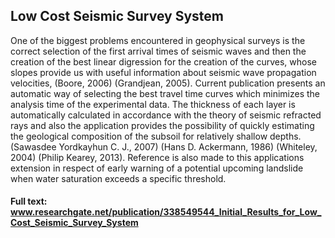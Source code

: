 ## Low Cost Seismic Survey System
One of the biggest problems encountered in geophysical surveys is the correct selection of the first arrival times of seismic waves and then the creation of the best linear digression for the creation of the curves, whose slopes provide us with useful information about seismic wave propagation velocities, (Boore, 2006) (Grandjean, 2005). Current publication presents an automatic way of selecting the best travel time curves which minimizes the analysis time of the experimental data. The thickness of each layer is automatically calculated in accordance with the theory of seismic refracted rays and also the application provides the possibility of quickly estimating the geological composition of the subsoil for relatively shallow depths. (Sawasdee Yordkayhun C. J., 2007) (Hans D. Ackermann, 1986) (Whiteley, 2004) (Philip Kearey, 2013). Reference is also made to this applications extension in respect of early warning of a potential upcoming landslide when water saturation exceeds a specific threshold.

#### Full text: www.researchgate.net/publication/338549544_Initial_Results_for_Low_Cost_Seismic_Survey_System
